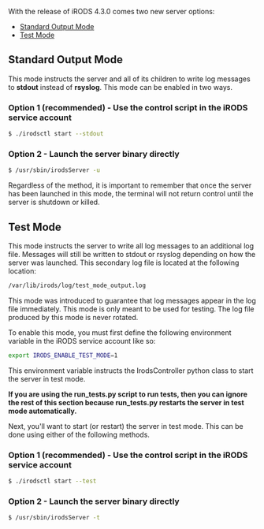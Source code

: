 With the release of iRODS 4.3.0 comes two new server options:
- [Standard Output Mode](#standard-output-mode)
- [Test Mode](#test-mode)

## Standard Output Mode
This mode instructs the server and all of its children to write log messages to **stdout** instead of **rsyslog**. This mode can be enabled in two ways.

### Option 1 (recommended) - Use the control script in the iRODS service account
```bash
$ ./irodsctl start --stdout
```

### Option 2 - Launch the server binary directly
```bash
$ /usr/sbin/irodsServer -u
```

Regardless of the method, it is important to remember that once the server has been launched in this mode, the terminal will not return control until the server is shutdown or killed.


## Test Mode
This mode instructs the server to write all log messages to an additional log file. Messages will still be written to stdout or rsyslog depending on how the server was launched. This secondary log file is located at the following location:
```bash
/var/lib/irods/log/test_mode_output.log
```

This mode was introduced to guarantee that log messages appear in the log file immediately. This mode is only meant to be used for testing. The log file produced by this mode is never rotated.

To enable this mode, you must first define the following environment variable in the iRODS service account like so:
```bash
export IRODS_ENABLE_TEST_MODE=1
```
This environment variable instructs the IrodsController python class to start the server in test mode.

**If you are using the run_tests.py script to run tests, then you can ignore the rest of this section because run_tests.py restarts the server in test mode automatically.**

Next, you'll want to start (or restart) the server in test mode. This can be done using either of the following methods.

### Option 1 (recommended) - Use the control script in the iRODS service account
```bash
$ ./irodsctl start --test
```

### Option 2 - Launch the server binary directly
```bash
$ /usr/sbin/irodsServer -t
```

